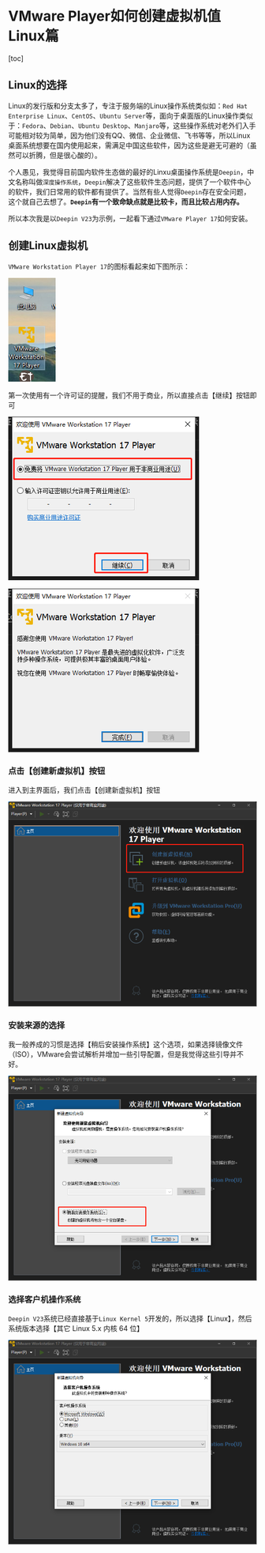 # VMware Player如何创建虚拟机值Linux篇

[toc]

## Linux的选择

Linux的发行版和分支太多了，专注于服务端的Linux操作系统类似如：`Red Hat Enterprise Linux`、`CentOS`、`Ubuntu Server`等，面向于桌面版的Linux操作类似于：`Fedora`、`Debian`、`Ubuntu Desktop`、`Manjaro`等，这些操作系统对老外们入手可能相对较为简单，因为他们没有QQ、微信、企业微信、飞书等等，所以Linux桌面系统想要在国内使用起来，需满足中国这些软件，因为这些是避无可避的（虽然可以折腾，但是很心酸的）。

个人愚见，我觉得目前国内软件生态做的最好的Linxu桌面操作系统是`Deepin`，中文名称叫做`深度操作系统`，`Deepin`解决了这些软件生态问题，提供了一个软件中心的软件，我们日常用的软件都有提供了。当然有些人觉得`Deepin`存在安全问题，这个就自己去想了。**`Deepin`有一个致命缺点就是比较卡，而且比较占用内存。**

所以本次我是以`Deepin V23`为示例，一起看下通过`VMware Player 17`如何安装。

## 创建Linux虚拟机

`VMware Workstation Player 17`的图标看起来如下图所示：

![](./images/03-VMware-workstation-player-icon.png)

第一次使用有一个许可证的提醒，我们不用于商业，所以直接点击【继续】按钮即可

![](./images/03-Non-Commercial-Use.png)

![](./images/03-Non-Commercial-Use-ok.png)

### 点击【创建新虚拟机】按钮

进入到主界面后，我们点击【创建新虚拟机】按钮

![](./images/03-main.png)

### 安装来源的选择

我一般养成的习惯是选择【稍后安装操作系统】这个选项，如果选择镜像文件（ISO），VMware会尝试解析并增加一些引导配置，但是我觉得这些引导并不好。

![](./images/03-iso-select.png)

### 选择客户机操作系统

`Deepin V23`系统已经直接基于`Linux Kernel 5`开发的，所以选择【Linux】，然后系统版本选择【其它 Linux 5.x 内核 64 位】

![](./images/03-guest-os-select.png)

